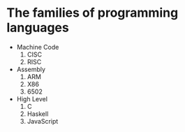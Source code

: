 # The families of programming languages

- Machine Code
    1. CISC
    2. RISC
- Assembly
    1. ARM
    2. X86
    3. 6502
- High Level
    1. C
    2. Haskell
    3. JavaScript
